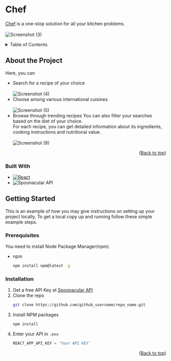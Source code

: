 # Chef

<div id="top"></div>

[Chef](https://transcendent-belekoy-56eeaf.netlify.app) is a one-stop solution for all your kitchen problems.\
<br />
![Screenshot (3)](https://user-images.githubusercontent.com/71555824/178325057-2fba7cfd-43d5-4354-88c0-f3525181ac88.png)

<details>
  <summary>Table of Contents</summary>
  <ol>
    <li>
      <a href="#about-the-project">About the Project</a>
      <ul>
        <li><a href="#built-with">Built With</a></li>
      </ul>
    </li>
    <li>
      <a href="#getting-started">Getting Started</a>
      <ul>
        <li><a href="#prerequisites">Prerequisites</a></li>
        <li><a href="#installation">Installation</a></li>
      </ul>
    </li>
  </ol>
</details>

## About the Project

Here, you can 
- Search for a recipe of your choice<br /><br />
![Screenshot (4)](https://user-images.githubusercontent.com/71555824/178325370-83c7be68-9cc6-4bf5-97d8-55e2558f9372.png)
- Choose among various international cuisines<br /><br />
![Screenshot (5)](https://user-images.githubusercontent.com/71555824/178325593-9563e01c-a88c-416b-9adf-7b21e80b2858.png)
- Browse through trending recipes
You can also filter your searches based on the diet of your choice.\
For each recipe, you can get detailed information about its ingredients, cooking instructions and nutritional value.<br /><br />
![Screenshot (9)](https://user-images.githubusercontent.com/71555824/178326117-c17c9e5e-cfb3-451f-a812-569d079c45e0.png)

<p align="right">(<a href="#top">Back to top</a>)</p>

### Built With

* [![React][React.js]][React-url]
* ![Spoonacular API][Spoonacular-img]

## Getting Started

This is an example of how you may give instructions on setting up your project locally.
To get a local copy up and running follow these simple example steps.

### Prerequisites

You need to install Node Package Manager(npm).
* npm
  ```sh
  npm install npm@latest -g
  ```

### Installation

1. Get a free API Key at [Spoonacular API]([https://example.com](https://spoonacular.com/food-api))
2. Clone the repo
   ```sh
   git clone https://github.com/github_username/repo_name.git
   ```
3. Install NPM packages
   ```sh
   npm install
   ```
4. Enter your API in `.env`
   ```js
   REACT_APP_API_KEY = 'Your API KEY'
   ```

<p align="right">(<a href="#top">Back to top</a>)</p>


[React.js]: https://img.shields.io/badge/React-20232A?style=for-the-badge&logo=react&logoColor=61DAFB
[React-url]: https://reactjs.org/
[Spoonacular-url]: https://spoonacular.com/food-api
[Spoonacular-img]: https://user-images.githubusercontent.com/71555824/178329201-8b821b8e-83a3-4167-ab86-a81fb8d18667.png
